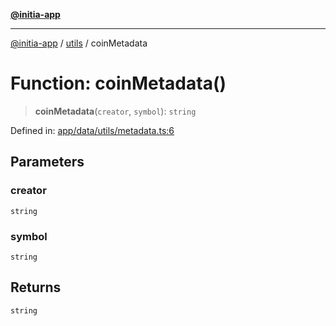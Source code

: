 [**@initia-app**](../../data.md)

***

[@initia-app](../../data.md) / [utils](../data.md) / coinMetadata

# Function: coinMetadata()

> **coinMetadata**(`creator`, `symbol`): `string`

Defined in: [app/data/utils/metadata.ts:6](https://github.com/hanwong/app-v2/blob/087f9ea496ced31d9a3b187baa11cd5456705527/app/data/utils/metadata.ts#L6)

## Parameters

### creator

`string`

### symbol

`string`

## Returns

`string`
